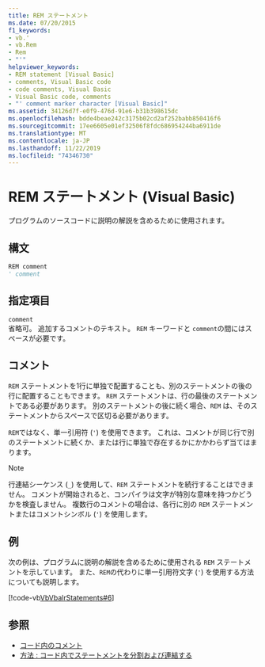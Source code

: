 ```yaml
---
title: REM ステートメント
ms.date: 07/20/2015
f1_keywords:
- vb.'
- vb.Rem
- Rem
- "'"
helpviewer_keywords:
- REM statement [Visual Basic]
- comments, Visual Basic code
- code comments, Visual Basic
- Visual Basic code, comments
- "' comment marker character [Visual Basic]"
ms.assetid: 34126d7f-e0f9-476d-91e6-b31b398615dc
ms.openlocfilehash: bdde4beae242c3175b02cd2af252babb850416f6
ms.sourcegitcommit: 17ee6605e01ef32506f8fdc686954244ba6911de
ms.translationtype: MT
ms.contentlocale: ja-JP
ms.lasthandoff: 11/22/2019
ms.locfileid: "74346730"
---
```

# <a name="rem-statement-visual-basic"></a>REM ステートメント (Visual Basic)
プログラムのソースコードに説明の解説を含めるために使用されます。  
  
## <a name="syntax"></a>構文  
  
```vb  
REM comment  
' comment  
```  
  
## <a name="parts"></a>指定項目  
 `comment`  
 省略可。 追加するコメントのテキスト。 `REM` キーワードと `comment`の間にはスペースが必要です。  
  
## <a name="remarks"></a>コメント  
 `REM` ステートメントを1行に単独で配置することも、別のステートメントの後の行に配置することもできます。 `REM` ステートメントは、行の最後のステートメントである必要があります。 別のステートメントの後に続く場合、`REM` は、そのステートメントからスペースで区切る必要があります。  
  
 `REM`ではなく、単一引用符 (`'`) を使用できます。 これは、コメントが同じ行で別のステートメントに続くか、または行に単独で存在するかにかかわらず当てはまります。  
  
> [!NOTE]
> 行連結シーケンス (`_`) を使用して、`REM` ステートメントを続行することはできません。 コメントが開始されると、コンパイラは文字が特別な意味を持つかどうかを検査しません。 複数行のコメントの場合は、各行に別の `REM` ステートメントまたはコメントシンボル (`'`) を使用します。  
  
## <a name="example"></a>例  
 次の例は、プログラムに説明の解説を含めるために使用される `REM` ステートメントを示しています。 また、`REM`の代わりに単一引用符文字 (`'`) を使用する方法についても説明します。  
  
 [!code-vb[VbVbalrStatements#6](~/samples/snippets/visualbasic/VS_Snippets_VBCSharp/VbVbalrStatements/VB/Class1.vb#6)]  
  
## <a name="see-also"></a>参照

- [コード内のコメント](../../../visual-basic/programming-guide/program-structure/comments-in-code.md)
- [方法 : コード内でステートメントを分割および連結する](../../../visual-basic/programming-guide/program-structure/how-to-break-and-combine-statements-in-code.md)
